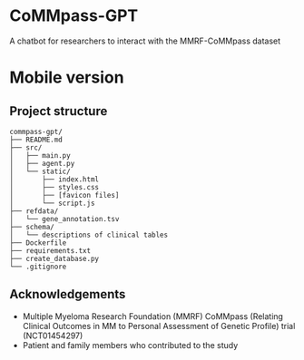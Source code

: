# CoMMpass-GPT

A chatbot for researchers to interact with the MMRF-CoMMpass dataset



# Mobile version



## Project structure

```
commpass-gpt/
├── README.md
├── src/
│   ├── main.py
│   ├── agent.py
│   └── static/
│       ├── index.html
│       ├── styles.css
│       ├── [favicon files]
│       └── script.js
├── refdata/
│   └── gene_annotation.tsv
├── schema/
│   └── descriptions of clinical tables
├── Dockerfile
├── requirements.txt
├── create_database.py
└── .gitignore
```

## Acknowledgements
- Multiple Myeloma Research Foundation (MMRF) CoMMpass (Relating Clinical Outcomes in MM to Personal Assessment of Genetic Profile) trial (NCT01454297)
- Patient and family members who contributed to the study